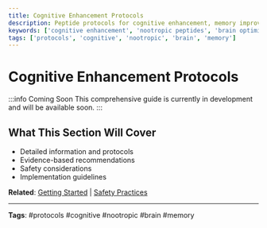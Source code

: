```yaml
---
title: Cognitive Enhancement Protocols
description: Peptide protocols for cognitive enhancement, memory improvement, and brain optimization.
keywords: ['cognitive enhancement', 'nootropic peptides', 'brain optimization']
tags: ['protocols', 'cognitive', 'nootropic', 'brain', 'memory']
---
```


# Cognitive Enhancement Protocols

:::info Coming Soon
This comprehensive guide is currently in development and will be available soon.
:::

## What This Section Will Cover

- Detailed information and protocols
- Evidence-based recommendations
- Safety considerations
- Implementation guidelines

**Related**: [Getting Started](../implementation/getting-started) | [Safety Practices](../ebook/safety-practices)

---

**Tags**: #protocols #cognitive #nootropic #brain #memory
